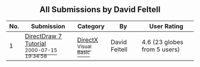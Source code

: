 ﻿<div align="center">

## All Submissions by David Feltell

</div>

No.  | Submission | Category | By   | User Rating
---- | ---------- | -------- | ---- | -----------
1 | [DirectDraw 7 Tutorial<br /><sup>2000-07-15 19:34:58</sup>](https://github.com/Planet-Source-Code/david-feltell-directdraw-7-tutorial__1-4727) | [DirectX<br /><sup>Visual Basic</sup>](../ByCategory/directx__1-44.md) | David Feltell | 4.6 (23 globes from 5 users)
